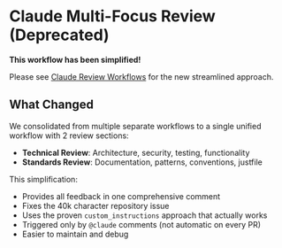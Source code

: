 # Claude Multi-Focus Review (Deprecated)

**This workflow has been simplified!**

Please see [Claude Review Workflows](./claude-review-workflows.md) for the new streamlined approach.

## What Changed

We consolidated from multiple separate workflows to a single unified workflow with 2 review sections:
- **Technical Review**: Architecture, security, testing, functionality
- **Standards Review**: Documentation, patterns, conventions, justfile

This simplification:
- Provides all feedback in one comprehensive comment
- Fixes the 40k character repository issue  
- Uses the proven `custom_instructions` approach that actually works
- Triggered only by `@claude` comments (not automatic on every PR)
- Easier to maintain and debug